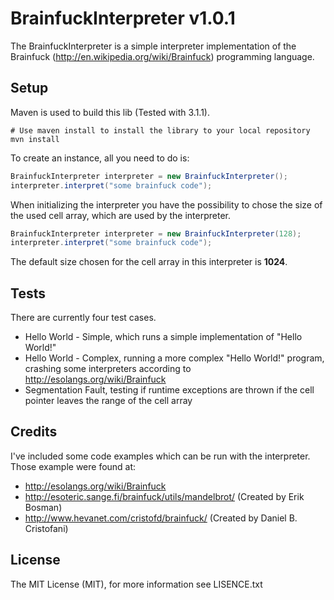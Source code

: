 # BrainfuckInterpreter v1.0.1

The BrainfuckInterpreter is a simple interpreter implementation of the Brainfuck (http://en.wikipedia.org/wiki/Brainfuck) programming language.

## Setup
Maven is used to build this lib (Tested with 3.1.1).
```
# Use maven install to install the library to your local repository
mvn install
```

To create an instance, all you need to do is:

```Java
BrainfuckInterpreter interpreter = new BrainfuckInterpreter();
interpreter.interpret("some brainfuck code");
```

When initializing the interpreter you have the possibility to chose the size of the used cell array, which are used by the interpreter. 

```Java
BrainfuckInterpreter interpreter = new BrainfuckInterpreter(128);
interpreter.interpret("some brainfuck code");
```

The default size chosen for the cell array in this interpreter is **1024**.

## Tests
There are currently four test cases.
* Hello World - Simple, which runs a simple implementation of "Hello World!"
* Hello World - Complex, running a more complex "Hello World!" program, crashing some interpreters according to http://esolangs.org/wiki/Brainfuck
* Segmentation Fault, testing if runtime exceptions are thrown if the cell pointer leaves the range of the cell array

## Credits
I've included some code examples which can be run with the interpreter. Those example were found at:
* http://esolangs.org/wiki/Brainfuck
* http://esoteric.sange.fi/brainfuck/utils/mandelbrot/ (Created by Erik Bosman)
* http://www.hevanet.com/cristofd/brainfuck/ (Created by Daniel B. Cristofani)

## License

The MIT License (MIT), for more information see LISENCE.txt
